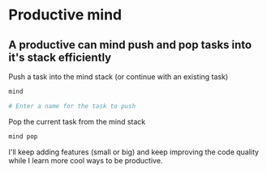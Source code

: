 Productive mind
===============

A productive can mind push and pop tasks into it's stack efficiently
----------------------------------------------------------------

Push a task into the mind stack (or continue with an existing task)

```bash
mind

# Enter a name for the task to push
```

Pop the current task from the mind stack

```bash
mind pop
```

I'll keep adding features (small or big) and keep improving the code quality while I learn more cool ways to be productive.
